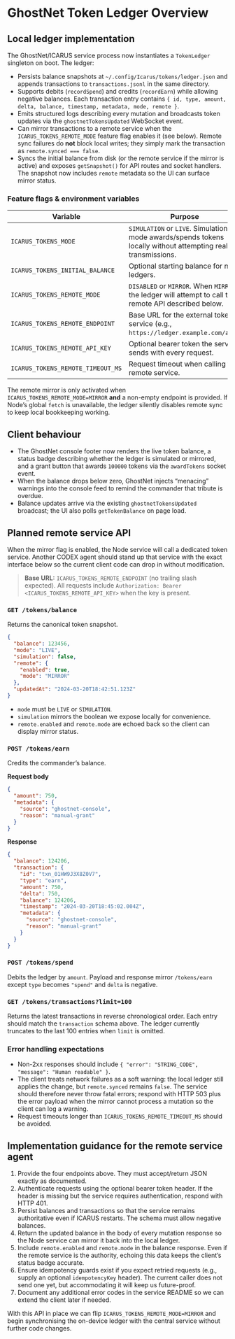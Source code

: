 # GhostNet Token Ledger Overview

## Local ledger implementation

The GhostNet/ICARUS service process now instantiates a `TokenLedger` singleton on boot. The ledger:

- Persists balance snapshots at `~/.config/Icarus/tokens/ledger.json` and appends transactions to `transactions.jsonl` in the same directory.
- Supports debits (`recordSpend`) and credits (`recordEarn`) while allowing negative balances. Each transaction entry contains `{ id, type, amount, delta, balance, timestamp, metadata, mode, remote }`.
- Emits structured logs describing every mutation and broadcasts token updates via the `ghostnetTokensUpdated` WebSocket event.
- Can mirror transactions to a remote service when the `ICARUS_TOKENS_REMOTE_MODE` feature flag enables it (see below). Remote sync failures do **not** block local writes; they simply mark the transaction as `remote.synced === false`.
- Syncs the initial balance from disk (or the remote service if the mirror is active) and exposes `getSnapshot()` for API routes and socket handlers. The snapshot now includes `remote` metadata so the UI can surface mirror status.

### Feature flags & environment variables

| Variable | Purpose | Default |
| --- | --- | --- |
| `ICARUS_TOKENS_MODE` | `SIMULATION` or `LIVE`. Simulation mode awards/spends tokens locally without attempting real transmissions. | `SIMULATION` |
| `ICARUS_TOKENS_INITIAL_BALANCE` | Optional starting balance for new ledgers. | `100000` |
| `ICARUS_TOKENS_REMOTE_MODE` | `DISABLED` or `MIRROR`. When `MIRROR`, the ledger will attempt to call the remote API described below. | `DISABLED` |
| `ICARUS_TOKENS_REMOTE_ENDPOINT` | Base URL for the external token service (e.g., `https://ledger.example.com/api`). | _empty_ |
| `ICARUS_TOKENS_REMOTE_API_KEY` | Optional bearer token the service sends with every request. | _empty_ |
| `ICARUS_TOKENS_REMOTE_TIMEOUT_MS` | Request timeout when calling the remote service. | `8000` |

The remote mirror is only activated when `ICARUS_TOKENS_REMOTE_MODE=MIRROR` **and** a non-empty endpoint is provided. If Node’s global `fetch` is unavailable, the ledger silently disables remote sync to keep local bookkeeping working.

## Client behaviour

- The GhostNet console footer now renders the live token balance, a status badge describing whether the ledger is simulated or mirrored, and a grant button that awards `100000` tokens via the `awardTokens` socket event.
- When the balance drops below zero, GhostNet injects “menacing” warnings into the console feed to remind the commander that tribute is overdue.
- Balance updates arrive via the existing `ghostnetTokensUpdated` broadcast; the UI also polls `getTokenBalance` on page load.

## Planned remote service API

When the mirror flag is enabled, the Node service will call a dedicated token service. Another CODEX agent should stand up that service with the exact interface below so the current client code can drop in without modification.

> **Base URL:** `ICARUS_TOKENS_REMOTE_ENDPOINT` (no trailing slash expected). All requests include `Authorization: Bearer <ICARUS_TOKENS_REMOTE_API_KEY>` when the key is present.

### `GET /tokens/balance`

Returns the canonical token snapshot.

```json
{
  "balance": 123456,
  "mode": "LIVE",
  "simulation": false,
  "remote": {
    "enabled": true,
    "mode": "MIRROR"
  },
  "updatedAt": "2024-03-20T18:42:51.123Z"
}
```

- `mode` must be `LIVE` or `SIMULATION`.
- `simulation` mirrors the boolean we expose locally for convenience.
- `remote.enabled` and `remote.mode` are echoed back so the client can display mirror status.

### `POST /tokens/earn`

Credits the commander’s balance.

**Request body**
```json
{
  "amount": 750,
  "metadata": {
    "source": "ghostnet-console",
    "reason": "manual-grant"
  }
}
```

**Response**
```json
{
  "balance": 124206,
  "transaction": {
    "id": "txn_01HW9J3X8Z0V7",
    "type": "earn",
    "amount": 750,
    "delta": 750,
    "balance": 124206,
    "timestamp": "2024-03-20T18:45:02.004Z",
    "metadata": {
      "source": "ghostnet-console",
      "reason": "manual-grant"
    }
  }
}
```

### `POST /tokens/spend`

Debits the ledger by `amount`. Payload and response mirror `/tokens/earn` except `type` becomes `"spend"` and `delta` is negative.

### `GET /tokens/transactions?limit=100`

Returns the latest transactions in reverse chronological order. Each entry should match the `transaction` schema above. The ledger currently truncates to the last 100 entries when `limit` is omitted.

### Error handling expectations

- Non-2xx responses should include `{ "error": "STRING_CODE", "message": "Human readable" }`.
- The client treats network failures as a soft warning: the local ledger still applies the change, but `remote.synced` remains `false`. The service should therefore never throw fatal errors; respond with HTTP 503 plus the error payload when the mirror cannot process a mutation so the client can log a warning.
- Request timeouts longer than `ICARUS_TOKENS_REMOTE_TIMEOUT_MS` should be avoided.

## Implementation guidance for the remote service agent

1. Provide the four endpoints above. They must accept/return JSON exactly as documented.
2. Authenticate requests using the optional bearer token header. If the header is missing but the service requires authentication, respond with HTTP 401.
3. Persist balances and transactions so that the service remains authoritative even if ICARUS restarts. The schema must allow negative balances.
4. Return the updated balance in the body of every mutation response so the Node service can mirror it back into the local ledger.
5. Include `remote.enabled` and `remote.mode` in the balance response. Even if the remote service is the authority, echoing this data keeps the client’s status badge accurate.
6. Ensure idempotency guards exist if you expect retried requests (e.g., supply an optional `idempotencyKey` header). The current caller does not send one yet, but accommodating it will keep us future-proof.
7. Document any additional error codes in the service README so we can extend the client later if needed.

With this API in place we can flip `ICARUS_TOKENS_REMOTE_MODE=MIRROR` and begin synchronising the on-device ledger with the central service without further code changes.
